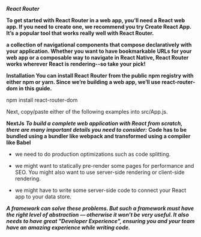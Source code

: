 ***React Router***

**To get started with React Router in a web app, you’ll need a React web app. If you need to create one, we recommend you try Create React App. It’s a popular tool that works really well with React Router.**

**a collection of navigational components that compose declaratively with your application. Whether you want to have bookmarkable URLs for your web app or a composable way to navigate in React Native, React Router works wherever React is rendering--so take your pick!**

**Installation You can install React Router from the public npm registry with either npm or yarn. Since we’re building a web app, we’ll use react-router-dom in this guide.**

npm install react-router-dom

Next, copy/paste either of the following examples into src/App.js.

**NextJs**
***To build a complete web application with React from scratch, there are many important details you need to consider:***
**Code has to be bundled using a bundler like webpack and transformed using a compiler like Babel**

- we need to do production optimizations such as code splitting.

- we might want to statically pre-render some pages for performance and SEO. You might also want to use server-side rendering or client-side rendering.

- we might have to write some server-side code to connect your React app to your data store.

***A framework can solve these problems. But such a framework must have the right level of abstraction — otherwise it won’t be very useful. It also needs to have great "Developer Experience", ensuring you and your team have an amazing experience while writing code.***